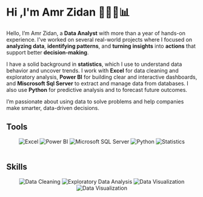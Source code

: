# Hi ,I'm Amr Zidan 👩🏻‍💻📊

Hello, I’m Amr Zidan, a **Data Analyst** with more than a year of hands-on experience. I’ve worked on several real-world projects where I focused on **analyzing data**, **identifying patterns**, and **turning insights** into **actions** that support better **decision-making**.

I have a solid background in **statistics**, which I use to understand data behavior and uncover trends. I work with **Excel** for data cleaning and exploratory analysis, **Power BI** for building clear and interactive dashboards, and **Miscrosoft Sql Server** to extract and manage data from databases. I also use **Python** for predictive analysis and to forecast future outcomes.

I’m passionate about using data to solve problems and help companies make smarter, data-driven decisions.

## Tools  

<p align="center">

  <img src="https://img.shields.io/badge/Excel-217346?style=for-the-badge&logo=microsoft-excel&logoColor=white" alt="Excel" />
  <img src="https://img.shields.io/badge/Power%20BI-F2C811?style=for-the-badge&logo=powerbi&logoColor=black" alt="Power BI" />
  <img src="https://img.shields.io/badge/SQL%20Server-CC2927?style=for-the-badge&logo=microsoft-sql-server&logoColor=white" alt="Microsoft SQL Server" />
  <img src="https://img.shields.io/badge/Python-3776AB?style=for-the-badge&logo=python&logoColor=white" alt="Python" />
  <img src="https://img.shields.io/badge/Statistics-00599C?style=for-the-badge&logo=databricks&logoColor=white" alt="Statistics" />
  <br><br>

  ##  Skills
 <p align="center">
  <img src="https://img.shields.io/badge/Data%20Cleaning-4CAF50?style=for-the-badge&logo=hackthebox&logoColor=white" alt="Data Cleaning" />
  <img src="https://img.shields.io/badge/EDA-009688?style=for-the-badge&logo=googlesheets&logoColor=white" alt="Exploratory Data Analysis" />
  <img src="https://img.shields.io/badge/Data%20Visualization-FF6F00?style=for-the-badge&logo=tableau&logoColor=white" alt="Data Visualization" />
  <img src="https://img.shields.io/badge/Decision%20making-9B59B6?style=for-the-badge&logo=tableau&logoColor=white" alt="Data Visualization" />
 
</p>




